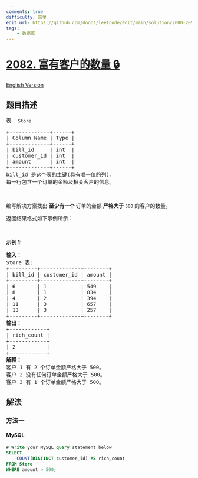 ```yaml
---
comments: true
difficulty: 简单
edit_url: https://github.com/doocs/leetcode/edit/main/solution/2000-2099/2082.The%20Number%20of%20Rich%20Customers/README.md
tags:
    - 数据库
---
```


<!-- problem:start -->

# [2082. 富有客户的数量 🔒](https://leetcode.cn/problems/the-number-of-rich-customers)

[English Version](/solution/2000-2099/2082.The%20Number%20of%20Rich%20Customers/README_EN.md)

## 题目描述

<!-- description:start -->

<p>表： <code>Store</code></p>

<pre>
+-------------+------+
| Column Name | Type |
+-------------+------+
| bill_id     | int  |
| customer_id | int  |
| amount      | int  |
+-------------+------+
bill_id 是这个表的主键(具有唯一值的列)。
每一行包含一个订单的金额及相关客户的信息。
</pre>

<p>&nbsp;</p>

<p>编写解决方案找出&nbsp;<strong>至少有一个&nbsp;</strong>订单的金额&nbsp;<strong>严格大于</strong> <code>500</code> 的客户的数量。</p>

<p>返回结果格式如下示例所示：</p>

<p>&nbsp;</p>

<p><strong>示例 1:</strong></p>

<pre>
<strong>输入：</strong>
Store 表:
+---------+-------------+--------+
| bill_id | customer_id | amount |
+---------+-------------+--------+
| 6       | 1           | 549    |
| 8       | 1           | 834    |
| 4       | 2           | 394    |
| 11      | 3           | 657    |
| 13      | 3           | 257    |
+---------+-------------+--------+
<strong>输出：</strong> 
+------------+
| rich_count |
+------------+
| 2          |
+------------+
<strong>解释：</strong>
客户 1 有 2 个订单金额严格大于 500。
客户 2 没有任何订单金额严格大于 500。
客户 3 有 1 个订单金额严格大于 500。
</pre>

<!-- description:end -->

## 解法

<!-- solution:start -->

### 方法一

<!-- tabs:start -->

#### MySQL

```sql
# Write your MySQL query statement below
SELECT
    COUNT(DISTINCT customer_id) AS rich_count
FROM Store
WHERE amount > 500;
```

<!-- tabs:end -->

<!-- solution:end -->

<!-- problem:end -->
